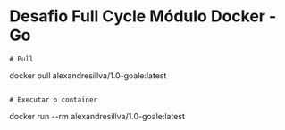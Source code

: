# Desafio Full Cycle Módulo Docker - Go

```
# Pull 
```
docker pull alexandresillva/1.0-goale:latest
```

# Executar o container
```
docker run --rm alexandresillva/1.0-goale:latest
```